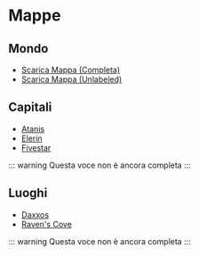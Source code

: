 # Mappe

## Mondo

- [Scarica Mappa (Completa)](/images/aumyr-world-map.jpg)
- [Scarica Mappa (Unlabeled)](/images/aumyr-world-map-unlabeled.jpg)

## Capitali

- [Atanis](/images/map-atanis.jpg)
- [Elerin](/images/map-elerin.jpg)
- [Fivestar](/images/map-fivestar.jpg)

::: warning
Questa voce non è ancora completa
:::

## Luoghi

- [Daxxos](/images/map-daxxos.jpg)
- [Raven's Cove](/images/map-ravens-cove.jpg)

::: warning
Questa voce non è ancora completa
:::
